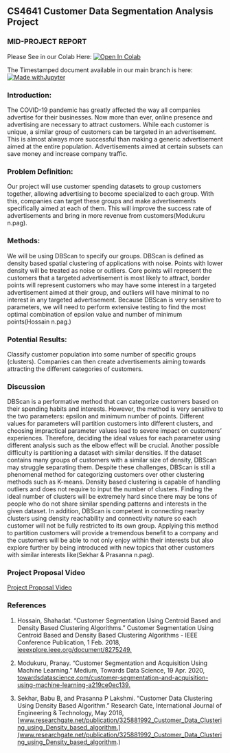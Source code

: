 ## CS4641 Customer Data Segmentation Analysis Project

### MID-PROJECT REPORT
Please See in our Colab Here: [![Open In Colab](https://colab.research.google.com/assets/colab-badge.svg)](https://colab.research.google.com/github/andrewbhennessy/CS4641-Customer-Segmentation-Analysis/blob/main/Mid_Project_Report.ipynb)

The Timestamped document available in our main branch is here: [![Made withJupyter](https://img.shields.io/badge/Made%20with-Jupyter-orange?style=for-the-badge&logo=Jupyter)](https://github.com/andrewbhennessy/CS4641-Customer-Segmentation-Analysis/blob/main/Mid_Project_Report.ipynb)


### Introduction:

The COVID-19 pandemic has greatly affected the way all companies advertise for their businesses. Now more than ever, online presence and advertising are necessary to attract customers. While each customer is unique, a similar group of customers can be targeted in an advertisement. This is almost always more successful than making a generic advertisement aimed at the entire population. Advertisements aimed at certain subsets can save money and increase company traffic.

### Problem Definition:

Our project will use customer spending datasets to group customers together, allowing advertising to become specialized to each group. With this, companies can target these groups and make advertisements specifically aimed at each of them. This will improve the success rate of advertisements and bring in more revenue from customers(Modukuru n.pag).


### Methods:

We will be using DBScan to specify our groups. DBScan is defined as density based spatial clustering of applications with noise. Points with lower density will be treated as noise or outliers. Core points will represent the customers that a targeted advertisement is most likely to attract, border points will represent customers who may have some interest in a targeted advertisement aimed at their group, and outliers will have minimal to no interest in any targeted advertisement. Because DBScan is very sensitive to parameters, we will need to perform extensive testing to find the most optimal combination of epsilon value and number of minimum points(Hossain n.pag.)


### Potential Results:

Classify customer population into some number of specific groups (clusters). Companies can then create advertisements aiming towards attracting the different categories of customers. 


### Discussion

DBScan is a performative method that can categorize customers based on their spending habits and interests. However, the method is very sensitive to the two parameters: epsilon and minimum number of points. Different values for parameters will partition customers into different clusters, and choosing impractical parameter values lead to severe impact on customers’ experiences. Therefore, deciding the ideal values for each parameter using different analysis such as the elbow effect will be crucial. Another possible difficulty is partitioning a dataset with similar densities. If the dataset contains many groups of customers with a similar size of density, DBScan may struggle separating them. Despite these challenges, DBScan is still a phenomenal method for categorizing customers over other clustering methods such as K-means. Density based clustering is capable of handling outliers and does not require to input the number of clusters. Finding the ideal number of clusters will be extremely hard since there may be tons of people who do not share similar spending patterns and interests in the given dataset. In addition, DBScan is competent in connecting nearby clusters using density reachability and connectivity nature so each customer will not be fully restricted to its own group. Applying this method to partition customers will provide a tremendous benefit to a company and the customers will be able to not only enjoy within their interests but also explore further by being introduced with new topics that other customers with similar interests like(Sekhar & Prasanna n.pag).

### Project Proposal Video

[Project Proposal Video](https://youtu.be/k_Ku24VRbnc)

### References

1. Hossain, Shahadat. “Customer Segmentation Using Centroid Based and Density Based Clustering Algorithms.” Customer Segmentation Using Centroid Based and Density Based Clustering Algorithms - IEEE Conference Publication, 1 Feb. 2018, [ieeexplore.ieee.org/document/8275249.](ieeexplore.ieee.org/document/8275249.)

2. Modukuru, Pranay. “Customer Segmentation and Acquisition Using Machine Learning.” Medium, Towards Data Science, 19 Apr. 2020, [towardsdatascience.com/customer-segmentation-and-acquisition-using-machine-learning-a219ce0ec139.](towardsdatascience.com/customer-segmentation-and-acquisition-using-machine-learning-a219ce0ec139.) 

3. Sekhar, Babu B, and Prasanna P Lakshmi. “Customer Data Clustering Using Density Based Algorithm.” Research Gate, International Journal of Engineering &amp; Technology, May 2018, [www.researchgate.net/publication/325881992_Customer_Data_Clustering_using_Density_based_algorithm.](www.researchgate.net/publication/325881992_Customer_Data_Clustering_using_Density_based_algorithm.)
